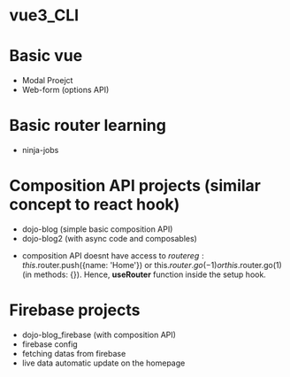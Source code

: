 # vue3_CLI

# Basic vue 
- Modal Proejct
- Web-form (options API)

# Basic router learning
- ninja-jobs

# Composition API projects (similar concept to react hook)
- dojo-blog (simple basic composition API)
- dojo-blog2 (with async code and composables)

* composition API doesnt have access to $router eg: this.$router.push({name: 'Home'}) or this.$router.go(-1) or this.$router.go(1) (in methods: {}). Hence, **useRouter** function inside the setup hook.

# Firebase projects 
- dojo-blog_firebase (with composition API)
- firebase config
- fetching datas from firebase
- live data automatic update on the homepage